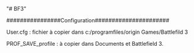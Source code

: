 "# BF3" 

################Configuration######################

User.cfg : fichier à copier dans c:/programfiles/origin Games/Battlefild 3

PROF_SAVE_profile : à copier dans Documents et Battlefield 3.

